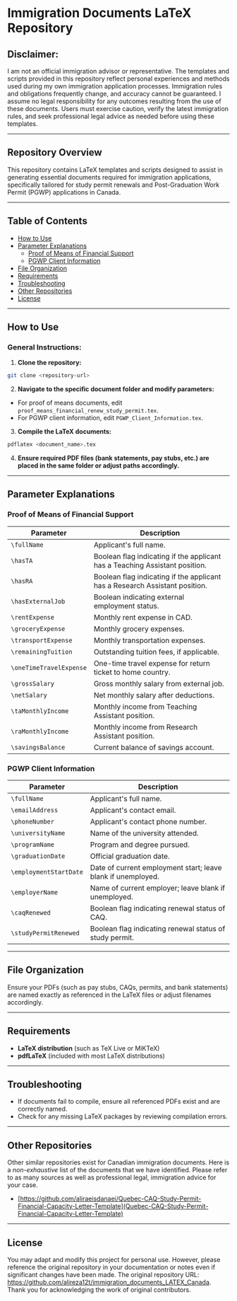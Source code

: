 # Immigration Documents LaTeX Repository

## Disclaimer:

I am not an official immigration advisor or representative. The templates and scripts provided in this repository reflect personal experiences and methods used during my own immigration application processes. Immigration rules and obligations frequently change, and accuracy cannot be guaranteed. I assume no legal responsibility for any outcomes resulting from the use of these documents. Users must exercise caution, verify the latest immigration rules, and seek professional legal advice as needed before using these templates.

---
## Repository Overview

This repository contains LaTeX templates and scripts designed to assist in generating essential documents required for immigration applications, specifically tailored for study permit renewals and Post-Graduation Work Permit (PGWP) applications in Canada.

---

## Table of Contents

- [How to Use](#how-to-use)
- [Parameter Explanations](#parameter-explanations)
  - [Proof of Means of Financial Support](#proof-of-means-of-financial-support)
  - [PGWP Client Information](#pgwp-client-information)
- [File Organization](#file-organization)
- [Requirements](#requirements)
- [Troubleshooting](#troubleshooting)
- [Other Repositories](#other-repositories)
- [License](#license)

---

## How to Use

### General Instructions:

1. **Clone the repository:**
```bash
git clone <repository-url>
```

2. **Navigate to the specific document folder and modify parameters:**

- For proof of means documents, edit `proof_means_financial_renew_study_permit.tex`.
- For PGWP client information, edit `PGWP_Client_Information.tex`.

3. **Compile the LaTeX documents:**
```bash
pdflatex <document_name>.tex
```

4. **Ensure required PDF files (bank statements, pay stubs, etc.) are placed in the same folder or adjust paths accordingly.**

---

## Parameter Explanations

### Proof of Means of Financial Support

| Parameter | Description |
|-----------|-------------|
| `\fullName` | Applicant's full name. |
| `\hasTA` | Boolean flag indicating if the applicant has a Teaching Assistant position. |
| `\hasRA` | Boolean flag indicating if the applicant has a Research Assistant position. |
| `\hasExternalJob` | Boolean indicating external employment status. |
| `\rentExpense` | Monthly rent expense in CAD. |
| `\groceryExpense` | Monthly grocery expenses. |
| `\transportExpense` | Monthly transportation expenses. |
| `\remainingTuition` | Outstanding tuition fees, if applicable. |
| `\oneTimeTravelExpense` | One-time travel expense for return ticket to home country. |
| `\grossSalary` | Gross monthly salary from external job. |
| `\netSalary` | Net monthly salary after deductions. |
| `\taMonthlyIncome` | Monthly income from Teaching Assistant position. |
| `\raMonthlyIncome` | Monthly income from Research Assistant position. |
| `\savingsBalance` | Current balance of savings account. |

### PGWP Client Information

| Parameter | Description |
|-----------|-------------|
| `\fullName` | Applicant's full name. |
| `\emailAddress` | Applicant's contact email. |
| `\phoneNumber` | Applicant's contact phone number. |
| `\universityName` | Name of the university attended. |
| `\programName` | Program and degree pursued. |
| `\graduationDate` | Official graduation date. |
| `\employmentStartDate` | Date of current employment start; leave blank if unemployed. |
| `\employerName` | Name of current employer; leave blank if unemployed. |
| `\caqRenewed` | Boolean flag indicating renewal status of CAQ. |
| `\studyPermitRenewed` | Boolean flag indicating renewal status of study permit. |

---

## File Organization

Ensure your PDFs (such as pay stubs, CAQs, permits, and bank statements) are named exactly as referenced in the LaTeX files or adjust filenames accordingly.

---

## Requirements

- **LaTeX distribution** (such as TeX Live or MiKTeX)
- **pdfLaTeX** (included with most LaTeX distributions)

---

## Troubleshooting

- If documents fail to compile, ensure all referenced PDFs exist and are correctly named.
- Check for any missing LaTeX packages by reviewing compilation errors.

---

## Other Repositories

Other similar repositories exist for Canadian immigration documents. 
Here is a _non-exhaustive_ list of the documents that we have identified. 
Please refer to as many sources as well as professional legal, immigration advice for your case. 

- [https://github.com/aliraeisdanaei/Quebec-CAQ-Study-Permit-Financial-Capacity-Letter-Template](Quebec-CAQ-Study-Permit-Financial-Capacity-Letter-Template)

---

## License

You may adapt and modify this project for personal use. However, please reference the original repository in your documentation or notes even if significant changes have been made. The original repository URL: <https://github.com/alireza12t/immigration_documents_LATEX_Canada>. Thank you for acknowledging the work of original contributors.
